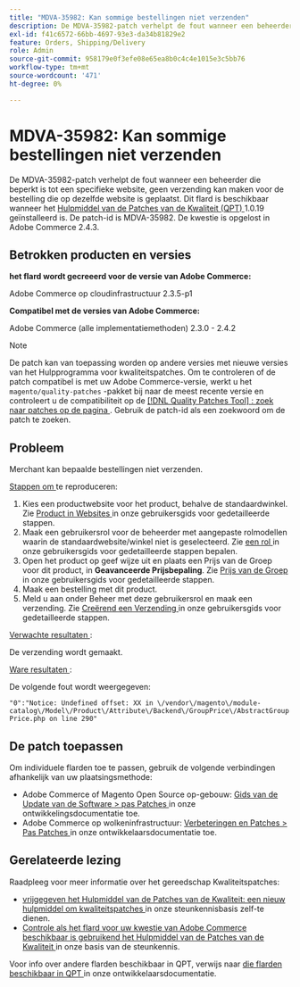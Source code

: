 ```yaml
---
title: "MDVA-35982: Kan sommige bestellingen niet verzenden"
description: De MDVA-35982-patch verhelpt de fout wanneer een beheerder die beperkt is tot een specifieke website, geen verzending kan maken voor de bestelling die op dezelfde website is geplaatst. Deze patch is beschikbaar wanneer [Quality Patches Tool (QPT)] (/help/announcements/adobe-commerce-announcements/magento-quality-patches-released-new-tool-to-self-serve-quality-patches.md) 1.0.19 is geïnstalleerd. De patch-id is MDVA-35982. De kwestie is opgelost in Adobe Commerce 2.4.3.
exl-id: f41c6572-66bb-4697-93e3-da34b81829e2
feature: Orders, Shipping/Delivery
role: Admin
source-git-commit: 958179e0f3efe08e65ea8b0c4c4e1015e3c5bb76
workflow-type: tm+mt
source-wordcount: '471'
ht-degree: 0%

---
```


# MDVA-35982: Kan sommige bestellingen niet verzenden

De MDVA-35982-patch verhelpt de fout wanneer een beheerder die beperkt is tot een specifieke website, geen verzending kan maken voor de bestelling die op dezelfde website is geplaatst. Dit flard is beschikbaar wanneer het [ Hulpmiddel van de Patches van de Kwaliteit (QPT) ](/help/announcements/adobe-commerce-announcements/magento-quality-patches-released-new-tool-to-self-serve-quality-patches.md) 1.0.19 geïnstalleerd is. De patch-id is MDVA-35982. De kwestie is opgelost in Adobe Commerce 2.4.3.

## Betrokken producten en versies

**het flard wordt gecreeerd voor de versie van Adobe Commerce:**

Adobe Commerce op cloudinfrastructuur 2.3.5-p1

**Compatibel met de versies van Adobe Commerce:**

Adobe Commerce (alle implementatiemethoden) 2.3.0 - 2.4.2

>[!NOTE]
>
>De patch kan van toepassing worden op andere versies met nieuwe versies van het Hulpprogramma voor kwaliteitspatches. Om te controleren of de patch compatibel is met uw Adobe Commerce-versie, werkt u het `magento/quality-patches` -pakket bij naar de meest recente versie en controleert u de compatibiliteit op de [[!DNL Quality Patches Tool] : zoek naar patches op de pagina ](https://devdocs.magento.com/quality-patches/tool.html#patch-grid) . Gebruik de patch-id als een zoekwoord om de patch te zoeken.

## Probleem

Merchant kan bepaalde bestellingen niet verzenden.

<u> Stappen om </u> te reproduceren:

1. Kies een productwebsite voor het product, behalve de standaardwinkel. Zie [ Product in Websites ](https://docs.magento.com/user-guide/catalog/settings-basic-websites.html) in onze gebruikersgids voor gedetailleerde stappen.
1. Maak een gebruikersrol voor de beheerder met aangepaste rolmodellen waarin de standaardwebsite/winkel niet is geselecteerd. Zie [ een rol ](https://docs.magento.com/user-guide/system/permissions-user-roles.html#define-a-role) in onze gebruikersgids voor gedetailleerde stappen bepalen.
1. Open het product op geef wijze uit en plaats een Prijs van de Groep voor dit product, in **Geavanceerde Prijsbepaling**. Zie [ Prijs van de Groep ](https://docs.magento.com/user-guide/catalog/product-price-group.html) in onze gebruikersgids voor gedetailleerde stappen.
1. Maak een bestelling met dit product.
1. Meld u aan onder Beheer met deze gebruikersrol en maak een verzending. Zie [ Creërend een Verzending ](https://docs.magento.com/user-guide/sales/shipments-create.html) in onze gebruikersgids voor gedetailleerde stappen.

<u> Verwachte resultaten </u>:

De verzending wordt gemaakt.

<u> Ware resultaten </u>:

De volgende fout wordt weergegeven:

`"0":"Notice: Undefined offset: XX in \/vendor\/magento\/module-catalog\/Model\/Product\/Attribute\/Backend\/GroupPrice\/AbstractGroupPrice.php on line 290"`

## De patch toepassen

Om individuele flarden toe te passen, gebruik de volgende verbindingen afhankelijk van uw plaatsingsmethode:

* Adobe Commerce of Magento Open Source op-gebouw: [ Gids van de Update van de Software > pas Patches ](https://devdocs.magento.com/guides/v2.4/comp-mgr/patching/mqp.html) in onze ontwikkelingsdocumentatie toe.
* Adobe Commerce op wolkeninfrastructuur: [ Verbeteringen en Patches > Pas Patches ](https://devdocs.magento.com/cloud/project/project-patch.html) in onze ontwikkelaarsdocumentatie toe.

## Gerelateerde lezing

Raadpleeg voor meer informatie over het gereedschap Kwaliteitspatches:

* [ vrijgegeven het Hulpmiddel van de Patches van de Kwaliteit: een nieuw hulpmiddel om kwaliteitspatches ](/help/announcements/adobe-commerce-announcements/magento-quality-patches-released-new-tool-to-self-serve-quality-patches.md) in onze steunkennisbasis zelf-te dienen.
* [ Controle als het flard voor uw kwestie van Adobe Commerce beschikbaar is gebruikend het Hulpmiddel van de Patches van de Kwaliteit ](/help/support-tools/patches-available-in-qpt-tool/check-patch-for-magento-issue-with-magento-quality-patches.md) in onze basis van de steunkennis.

Voor info over andere flarden beschikbaar in QPT, verwijs naar [ die flarden beschikbaar in QPT ](https://devdocs.magento.com/quality-patches/tool.html#patch-grid) in onze ontwikkelaarsdocumentatie.
